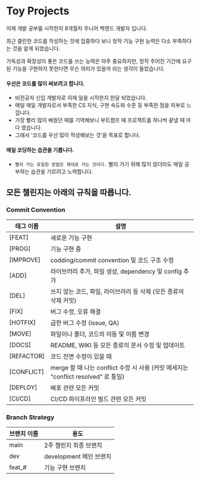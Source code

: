# Toy Projects

이제 개발 공부를 시작한지 8개월차 주니어 백엔드 개발자 입니다.

최근 클린한 코드를 작성하는 것에 집중하다 보니 정작 기능 구현 능력은 다소 부족하다는 것을 알게 되었습니다.

가독성과 확장성이 좋은 코드를 쓰는 능력은 아주 중요하지만, 정작 주어진 기간에 요구된 기능을 구현하지 못한다면 무슨 의미가 있을까 라는 생각이 들었습니다.

#### 우선은 코드를 많이 써보려고 합니다.
- 비전공자 신입 개발자로 이제 일을 시작한지 한달 되었습니다.
- 매일 매일 개발자로서 부족한 CS 지식, 구현 속도와 수준 등 부족한 점을 피부로 느낍니다.
- 가장 빨리 많이 배웠던 때를 기억해보니 부트캠프 때 프로젝트를 하나씩 끝낼 때 마다 였습니다.
- 그래서 '코드를 우선 많이 작성해보는 것'을 목표로 합니다.

#### 매일 코딩하는 습관을 기릅니다.
- `빨리 가는 유일한 방법은 제대로 가는 것이다.` 빨리 가기 위해 많지 않더라도 매일 공부하는 습관을 기르려고 노력합니다.

## 모든 챌린지는 아래의 규칙을 따릅니다.

### Commit Convention

| 태그 이름  | 설명                                                                                 |
| ---------- | ------------------------------------------------------------------------------------ |
| [FEAT]     | 새로운 기능 구현                                                                     |
| [PROG]     | 기능 구현 중                                                                         |
| [IMPROVE]  | codding/commit convention 및 코드 구조 수정                                          |
| [ADD]      | 라이브러리 추가, 파일 생성, dependency 및 config 추가                                |
| [DEL]      | 쓰지 않는 코드, 파일, 라이브러리 등 삭제 (모든 종류의 삭제 커밋)                     |
| [FIX]      | 버그 수정, 오류 해결                                                                 |
| [HOTFIX]   | 급한 버그 수정 (issue, QA)                                                           |
| [MOVE]     | 파일이나 폴더, 코드의 이동 및 이름 변경                                              |
| [DOCS]     | README, WIKI 등 모든 종류의 문서 수정 및 업데이트                                    |
| [REFACTOR] | 코드 전면 수정이 있을 때                                                             |
| [CONFLICT] | merge 할 때 나는 conflict 수정 시 사용 (커밋 메세지는 “conflict resolved” 로 통일) |
| [DEPLOY]   | 배포 관련 모든 커밋                                                                  |
| [CI/CD]    | CI/CD 파이프라인 빌드 관련 모든 커밋                                                 |

### Branch Strategy

| 브랜치 이름 | 용도                    |
| ----------- | ----------------------- |
| main        | 2주 챌린지 최종 브랜치  |
| dev         | development 메인 브랜치 |
| feat\_#     | 기능 구현 브랜치        |
